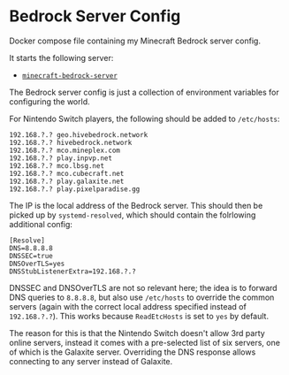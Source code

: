 # Bedrock Server Config

Docker compose file containing my Minecraft Bedrock server config.

It starts the following server:

- [`minecraft-bedrock-server`](https://hub.docker.com/r/itzg/minecraft-bedrock-server)

The Bedrock server config is just a collection of environment variables for configuring the world.

For Nintendo Switch players, the following should be added to `/etc/hosts`:

```
192.168.?.? geo.hivebedrock.network
192.168.?.? hivebedrock.network
192.168.?.? mco.mineplex.com
192.168.?.? play.inpvp.net
192.168.?.? mco.lbsg.net
192.168.?.? mco.cubecraft.net
192.168.?.? play.galaxite.net
192.168.?.? play.pixelparadise.gg
```

The IP is the local address of the Bedrock server. This should then be picked
up by `systemd-resolved`, which should contain the folrlowing additional
config:

```
[Resolve]
DNS=8.8.8.8
DNSSEC=true
DNSOverTLS=yes
DNSStubListenerExtra=192.168.?.?
```

DNSSEC and DNSOverTLS are not so relevant here; the idea is to forward DNS
queries to `8.8.8.8`, but also use `/etc/hosts` to override the common servers
(again with the correct local address specified instead of `192.168.?.?`). This
works because `ReadEtcHosts` is set to `yes` by default.

The reason for this is that the Nintendo Switch doesn't allow 3rd party online
servers, instead it comes with a pre-selected list of six servers, one of which
is the Galaxite server. Overriding the DNS response allows connecting to any
server instead of Galaxite.
